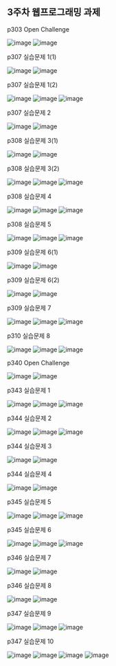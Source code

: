 <h2>3주차 웹프로그래밍 과제</h2>

p303 Open Challenge

![image](https://github.com/wonjunx/webprogramming/assets/70313647/bf2defbb-fa00-4956-b202-160bcbe5eca0)
![image](https://github.com/wonjunx/webprogramming/assets/70313647/198ba1e0-fc7f-4c4d-94a7-0d60c56cb8cb)

p307 실습문제 1(1)

![image](https://github.com/wonjunx/webprogramming/assets/70313647/4da777ca-f35f-41d3-b96d-71a352fa0aa4)
![image](https://github.com/wonjunx/webprogramming/assets/70313647/290f029a-6e3b-4a29-900f-da0bb64170e7)

p307 실습문제 1(2)

![image](https://github.com/wonjunx/webprogramming/assets/70313647/c11c0dce-91c9-477e-99bf-7570b28bcb34)
![image](https://github.com/wonjunx/webprogramming/assets/70313647/02e4e4be-0ed0-462a-a754-0ee07977c050)
![image](https://github.com/wonjunx/webprogramming/assets/70313647/dee39e9a-4ac9-426f-9661-f1aed36df75a)

p307 실습문제 2

![image](https://github.com/wonjunx/webprogramming/assets/70313647/eff34012-cbbd-400b-a1f2-73b80311a9f3)
![image](https://github.com/wonjunx/webprogramming/assets/70313647/175256f3-b736-4bb7-9bce-4a2046fe52f2)

p308 실습문제 3(1)

![image](https://github.com/wonjunx/webprogramming/assets/70313647/b1af23e8-95b7-41ea-a1a3-27caadfdfcc8)
![image](https://github.com/wonjunx/webprogramming/assets/70313647/e753a5b2-f8c4-4e4b-af76-4a12d115e5d6)

p308 실습문제 3(2)

![image](https://github.com/wonjunx/webprogramming/assets/70313647/30976a93-ea8a-46be-8b1b-c8b5a98f7793)
![image](https://github.com/wonjunx/webprogramming/assets/70313647/b5215f33-d1ae-45aa-a76d-7fbeffbab0ea)
![image](https://github.com/wonjunx/webprogramming/assets/70313647/8cc38ed1-4e0f-42d0-9a74-ffb539c8da00)

p308 실습문제 4

![image](https://github.com/wonjunx/webprogramming/assets/70313647/871e98f7-1d06-41cd-88a4-3929ea63c2f2)
![image](https://github.com/wonjunx/webprogramming/assets/70313647/402a82c9-8a08-4235-9921-c37520583f34)
![image](https://github.com/wonjunx/webprogramming/assets/70313647/11f45ef9-adae-48e5-961a-3ffa028b2b1e)

p308 실습문제 5

![image](https://github.com/wonjunx/webprogramming/assets/70313647/fd5718c4-cc59-450b-94c8-a402fe0e4a84)
![image](https://github.com/wonjunx/webprogramming/assets/70313647/7fccdccf-fec7-43ff-a476-c8e2a32f01ea)
![image](https://github.com/wonjunx/webprogramming/assets/70313647/b1bcc4af-c2e8-4706-86c0-bdd035585541)

p309 실습문제 6(1)

![image](https://github.com/wonjunx/webprogramming/assets/70313647/5359139f-c5e0-418d-a111-0e5fb77831c0)
![image](https://github.com/wonjunx/webprogramming/assets/70313647/5694f584-4a55-4e84-86fa-422b181e76fd)

p309 실습문제 6(2)

![image](https://github.com/wonjunx/webprogramming/assets/70313647/3ed494e6-497f-49bf-b244-2574a37efd1f)
![image](https://github.com/wonjunx/webprogramming/assets/70313647/989ab5ad-0fa4-4f57-a6dc-b7ff635c78d8)

p309 실습문제 7

![image](https://github.com/wonjunx/webprogramming/assets/70313647/056fac3d-9a9e-41e7-b584-55bd6af0d2b3)
![image](https://github.com/wonjunx/webprogramming/assets/70313647/99f6fba6-63aa-444e-8b94-d28a11055895)
![image](https://github.com/wonjunx/webprogramming/assets/70313647/69223762-c23d-4c74-a0b8-4b877d9e9ad0)

p310 실습문제 8

![image](https://github.com/wonjunx/webprogramming/assets/70313647/5159975c-a53c-4c45-987e-1f6d38e1d5b2)
![image](https://github.com/wonjunx/webprogramming/assets/70313647/241e50c1-9a35-42df-a115-8ea118045555)
![image](https://github.com/wonjunx/webprogramming/assets/70313647/70461e98-8406-4547-8401-ed08bd652750)

p340 Open Challenge

![image](https://github.com/wonjunx/webprogramming/assets/70313647/acc61cd9-4fda-4d43-96ee-08e2fc27d4ed)
![image](https://github.com/wonjunx/webprogramming/assets/70313647/08e51ce4-7b43-43c6-9a3d-b1a69a4f50d0)

p343 실습문제 1

![image](https://github.com/wonjunx/webprogramming/assets/70313647/e90366d2-51b5-460d-b28a-65dbb2f2d0dd)
![image](https://github.com/wonjunx/webprogramming/assets/70313647/62b679fd-9e0a-499f-904b-f860efa1eaa9)
![image](https://github.com/wonjunx/webprogramming/assets/70313647/91afb36c-7710-418a-8b1a-8cbf24e62459)

p344 실습문제 2

![image](https://github.com/wonjunx/webprogramming/assets/70313647/04827e36-461a-44bd-9944-04e715b37ee4)
![image](https://github.com/wonjunx/webprogramming/assets/70313647/43e8d853-5939-4388-ad65-7af0e5f64157)
![image](https://github.com/wonjunx/webprogramming/assets/70313647/73d6c14e-74a8-44c3-ba8e-ac03b82e2a18)

p344 실습문제 3

![image](https://github.com/wonjunx/webprogramming/assets/70313647/ef9706ef-0774-458a-8228-8041aa07ec2c)
![image](https://github.com/wonjunx/webprogramming/assets/70313647/938ba541-15bf-487e-8a72-e7ccdfd77b78)

p344 실습문제 4

![image](https://github.com/wonjunx/webprogramming/assets/70313647/ff16b71c-c5f7-4830-97b4-06b8e9966a34)
![image](https://github.com/wonjunx/webprogramming/assets/70313647/931326fa-a12d-4e57-b4f5-3b979ac4feb8)

p345 실습문제 5

![image](https://github.com/wonjunx/webprogramming/assets/70313647/09369b72-dc3d-4ca4-9c39-b7cf9b6a7497)
![image](https://github.com/wonjunx/webprogramming/assets/70313647/0c1de087-2b5f-4734-8f9b-cf7250217d3b)
![image](https://github.com/wonjunx/webprogramming/assets/70313647/73297919-f119-4786-a0e8-6d84c2f49e99)

p345 실습문제 6

![image](https://github.com/wonjunx/webprogramming/assets/70313647/b78fb5e0-add1-411e-aef4-3428bafcd8e3)
![image](https://github.com/wonjunx/webprogramming/assets/70313647/156511ea-5ce3-44db-90df-2c9e163f1a48)
![image](https://github.com/wonjunx/webprogramming/assets/70313647/4127abb0-37ef-474d-9a3f-0f8f15bd128d)

p346 실습문제 7

![image](https://github.com/wonjunx/webprogramming/assets/70313647/91369598-e2e5-446a-99d3-42decd1380c7)
![image](https://github.com/wonjunx/webprogramming/assets/70313647/01292b91-3fd9-4199-ab1a-43485c701c8d)

p346 실습문제 8

![image](https://github.com/wonjunx/webprogramming/assets/70313647/8dae3f98-5879-4ed0-9b32-2d67482085aa)
![image](https://github.com/wonjunx/webprogramming/assets/70313647/2d456e9f-df9e-4add-aabd-5f180c3f2a9f)

p347 실습문제 9

![image](https://github.com/wonjunx/webprogramming/assets/70313647/3863a4a9-9df7-4d5c-a99e-eb07bd500066)
![image](https://github.com/wonjunx/webprogramming/assets/70313647/f37b8c61-2914-4ca5-85cc-ea7374c6bb01)
![image](https://github.com/wonjunx/webprogramming/assets/70313647/f9eb9323-0338-4ed0-94b4-a6a5b4aa757d)

p347 실습문제 10

![image](https://github.com/wonjunx/webprogramming/assets/70313647/ec58895c-053c-4ca8-a414-8fbbbb20b23e)
![image](https://github.com/wonjunx/webprogramming/assets/70313647/d238618e-96bd-4a1a-9e5c-ef5bdf1f34dc)
![image](https://github.com/wonjunx/webprogramming/assets/70313647/b606bfc9-a65f-438d-9452-3ab284c55a97)
![image](https://github.com/wonjunx/webprogramming/assets/70313647/868bf34b-e5ae-4d5d-853c-38c01c4fa909)
